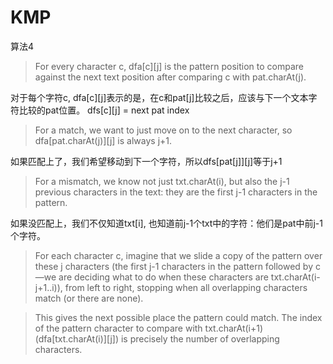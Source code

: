 # KMP

算法4

> For every character c, dfa[c][j] is the pattern position to compare against the next text position after comparing c with pat.charAt(j).

对于每个字符c, dfa[c][j]表示的是，在c和pat[j]比较之后，应该与下一个文本字符比较的pat位置。
dfs[c][j] = next pat index

> For a match, we want to just move on to the 
next character, so dfa[pat.charAt(j)][j] is 
always j+1.

如果匹配上了，我们希望移动到下一个字符，所以dfs[pat[j]][j]等于j+1

> For a mismatch, we know not just txt.charAt(i), but also the j-1 previous characters in the text: they are the first j-1 characters in the pattern.

如果没匹配上，我们不仅知道txt[i], 也知道前j-1个txt中的字符：他们是pat中前j-1个字符。

> For each character c, imagine that we slide a copy of the pattern over these j characters (the first j-1 characters in the pattern followed by c—we are deciding what to do when these characters are txt.charAt(i-j+1..i)), from left to right, stopping when all overlapping characters match (or there are none). 



> This gives the next possible place the pattern 
could match. The index of the pattern character to compare with txt.charAt(i+1) (dfa[txt.charAt(i)][j]) is precisely the number of overlapping characters.